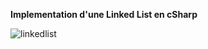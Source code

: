 **Implementation d'une Linked List en cSharp**


![linkedlist](https://github.com/user-attachments/assets/8be765f8-3242-48d6-9d57-1b90cda670cd)
